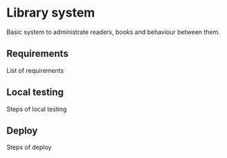 # Library system

Basic system to administrate readers, books and behaviour between them.

## Requirements

List of requirements

## Local testing

Steps of local testing

## Deploy

Steps of deploy
